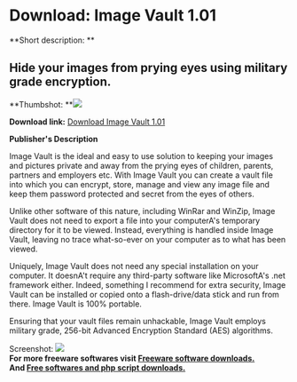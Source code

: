 # Download: Image Vault 1.01

**Short description: **

## Hide your images from prying eyes using military grade encryption.

  
**Thumbshot: **![](http://www.freewarefiles.com/screenshot/imagevault_md.jpg)   
  
**Download link:** [Download Image Vault 1.01](http://freesoftwares.boysofts.com/Image-Vault_program_97906.html)  
  

**Publisher's Description**  
  

Image Vault is the ideal and easy to use solution to keeping your images and
pictures private and away from the prying eyes of children, parents, partners
and employers etc. With Image Vault you can create a vault file into which you
can encrypt, store, manage and view any image file and keep them password
protected and secret from the eyes of others.

Unlike other software of this nature, including WinRar and WinZip, Image Vault
does not need to export a file into your computerA's temporary directory for
it to be viewed. Instead, everything is handled inside Image Vault, leaving no
trace what-so-ever on your computer as to what has been viewed.

Uniquely, Image Vault does not need any special installation on your computer.
It doesnA't require any third-party software like MicrosoftA's .net framework
either. Indeed, something I recommend for extra security, Image Vault can be
installed or copied onto a flash-drive/data stick and run from there. Image
Vault is 100% portable.

Ensuring that your vault files remain unhackable, Image Vault employs military
grade, 256-bit Advanced Encryption Standard (AES) algorithms.

  
  
Screenshot: ![](http://www.freewarefiles.com/screenshot/imagevault.jpg)  
**For more freeware softwares visit [Freeware software downloads.](http://freesoftwares.boysofts.com/)**   
**And [Free softwares and php script downloads.](http://www.boysofts.com/)**

